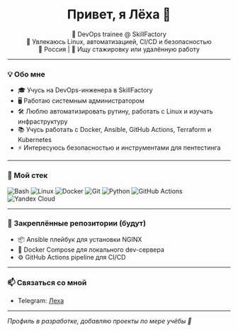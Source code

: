 <h1 align="center">Привет, я Лёха 👋</h1>

<p align="center">
  🚀 DevOps trainee @ SkillFactory <br>
  🧠 Увлекаюсь Linux, автоматизацией, CI/CD и безопасностью <br>
  📍 Россия | 💼 Ищу стажировку или удалённую работу
</p>

---

### 💡 Обо мне

- 🎓 Учусь на DevOps-инженера в SkillFactory  
- 🖥️ Работаю системным администратором  
- 🛠️ Люблю автоматизировать рутину, работать с Linux и изучать инфраструктуру  
- 📚 Учусь работать с Docker, Ansible, GitHub Actions, Terraform и Kubernetes  
- ⚡ Интересуюсь безопасностью и инструментами для пентестинга

---

### 🧰 Мой стек

![Bash](https://img.shields.io/badge/-Bash-121011?style=flat&logo=gnubash)
![Linux](https://img.shields.io/badge/-Linux-000?style=flat&logo=linux)
![Docker](https://img.shields.io/badge/-Docker-2496ED?style=flat&logo=docker&logoColor=white)
![Git](https://img.shields.io/badge/-Git-F05032?style=flat&logo=git&logoColor=white)
![Python](https://img.shields.io/badge/-Python-3776AB?style=flat&logo=python&logoColor=white)
![GitHub Actions](https://img.shields.io/badge/-GitHub%20Actions-2088FF?style=flat&logo=github-actions&logoColor=white)
![Yandex Cloud](https://img.shields.io/badge/-Yandex%20Cloud-FFCC00?style=flat&logo=yandex&logoColor=black)

---

### 📌 Закреплённые репозитории (будут)

- 📦 Ansible плейбук для установки NGINX
- 🐳 Docker Compose для локального dev-сервера
- ⚙️ GitHub Actions pipeline для CI/CD

---

### 📫 Связаться со мной

- Telegram: [Леха](https://t.me/MUTE_TEX)

---

_Профиль в разработке, добавляю проекты по мере учёбы 🤖_
